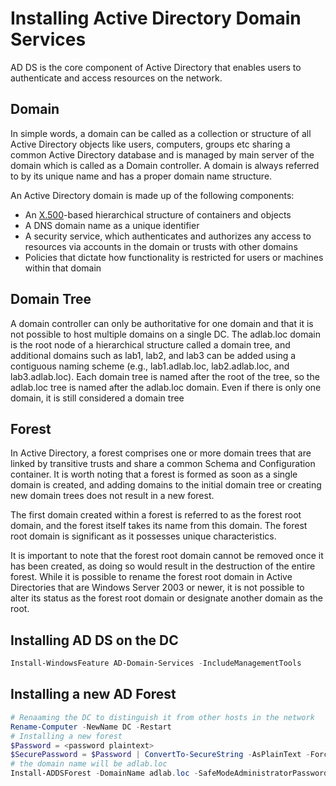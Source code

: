 # Installing Active Directory Domain Services
AD DS is the core component of Active Directory that enables users to authenticate and access resources on the network.

## Domain
In simple words, a domain can be called as a collection or structure of all Active Directory objects like users, computers, groups etc sharing a common Active Directory database and is managed by main server of the domain which is called as a Domain controller. A domain is always referred to by its unique name and has a proper domain name structure.

An Active Directory domain is made up of the following components:
-  An [X.500](https://en.wikipedia.org/wiki/X.500)-based hierarchical structure of containers and objects
-  A DNS domain name as a unique identifier
-  A security service, which authenticates and authorizes any access to resources via
accounts in the domain or trusts with other domains
-  Policies that dictate how functionality is restricted for users or machines within that
domain

## Domain Tree
A domain controller can only be authoritative for one domain and that it is not possible to host multiple domains on a single DC.
The adlab.loc domain is the root node of a hierarchical structure called a domain tree, and additional domains such as lab1, lab2, and lab3 can be added using a contiguous naming scheme (e.g., lab1.adlab.loc, lab2.adlab.loc, and lab3.adlab.loc). Each domain tree is named after the root of the tree, so the adlab.loc tree is named after the adlab.loc domain. Even if there is only one domain, it is still considered a domain tree

## Forest
In Active Directory, a forest comprises one or more domain trees that are linked by transitive trusts and share a common Schema and Configuration container. It is worth noting that a forest is formed as soon as a single domain is created, and adding domains to the initial domain tree or creating new domain trees does not result in a new forest.

The first domain created within a forest is referred to as the forest root domain, and the forest itself takes its name from this domain. The forest root domain is significant as it possesses unique characteristics.

It is important to note that the forest root domain cannot be removed once it has been created, as doing so would result in the destruction of the entire forest. While it is possible to rename the forest root domain in Active Directories that are Windows Server 2003 or newer, it is not possible to alter its status as the forest root domain or designate another domain as the root.


## Installing AD DS on the DC

```powershell
Install-WindowsFeature AD-Domain-Services -IncludeManagementTools
```

## Installing  a new AD Forest

```powershell
# Renaaming the DC to distinguish it from other hosts in the network
Rename-Computer -NewName DC -Restart
# Installing a new forest
$Password = <password plaintext> 
$SecurePassword = $Password | ConvertTo-SecureString -AsPlainText -Force 
# the domain name will be adlab.loc
Install-ADDSForest -DomainName adlab.loc -SafeModeAdministratorPassword $SecurePassword -Force
```

